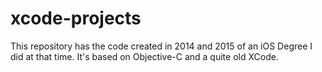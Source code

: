 # xcode-projects

This repository has the code created in 2014 and 2015 of an iOS Degree I did at that time. It's based on Objective-C and a quite old XCode.



